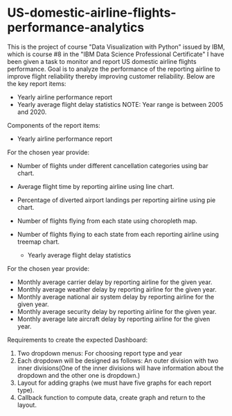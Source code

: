 # US-domestic-airline-flights-performance-analytics
This is the project of course "Data Visualization with Python" issued by IBM, which is course #8 in the "IBM Data Science Professional Certificate"
I have been given a task to monitor and report US domestic airline flights performance. Goal is to analyze the performance of the reporting airline to improve flight reliability thereby improving customer reliability.
Below are the key report items:
  - Yearly airline performance report
  - Yearly average flight delay statistics
NOTE: Year range is between 2005 and 2020.


Components of the report items:
  - Yearly airline performance report

For the chosen year provide:

* Number of flights under different cancellation categories using bar chart.
* Average flight time by reporting airline using line chart.
* Percentage of diverted airport landings per reporting airline using pie chart.
* Number of flights flying from each state using choropleth map.
* Number of flights flying to each state from each reporting airline using treemap chart.


  - Yearly average flight delay statistics

For the chosen year provide:

* Monthly average carrier delay by reporting airline for the given year.
* Monthly average weather delay by reporting airline for the given year.
* Monthly average national air system delay by reporting airline for the given year.
* Monthly average security delay by reporting airline for the given year.
* Monthly average late aircraft delay by reporting airline for the given year.


Requirements to create the expected Dashboard:
1)  Two dropdown menus: For choosing report type and year
2)  Each dropdown will be designed as follows:
An outer division with two inner divisions(One of the inner divisions will have information about the dropdown and the other one is dropdown.)
3)  Layout for adding graphs (we must have five graphs for each report type).
4)  Callback function to compute data, create graph and return to the layout.

